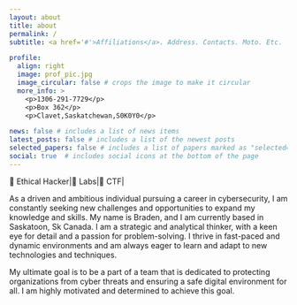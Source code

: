 ```yaml
---
layout: about
title: about
permalink: /
subtitle: <a href='#'>Affiliations</a>. Address. Contacts. Moto. Etc.

profile:
  align: right
  image: prof_pic.jpg
  image_circular: false # crops the image to make it circular
  more_info: >
    <p>1306-291-7729</p>
    <p>Box 362</p>
    <p>Clavet,Saskatchewan,S0K0Y0</p>

news: false # includes a list of news items
latest_posts: false # includes a list of the newest posts
selected_papers: false # includes a list of papers marked as "selected={true}"
social: true  # includes social icons at the bottom of the page
---
```


🔐 Ethical Hacker|🧪 Labs|🚩 CTF|

As a driven and ambitious individual pursuing a career in cybersecurity, I am constantly seeking new challenges and opportunities to expand my knowledge and skills. My name is Braden, and I am currently based in Saskatoon, Sk Canada.
I am a strategic and analytical thinker, with a keen eye for detail and a passion for problem-solving. I thrive in fast-paced and dynamic environments and am always eager to learn and adapt to new technologies and techniques.

My ultimate goal is to be a part of a team that is dedicated to protecting organizations from cyber threats and ensuring a safe digital environment for all. I am highly motivated and determined to achieve this goal.


